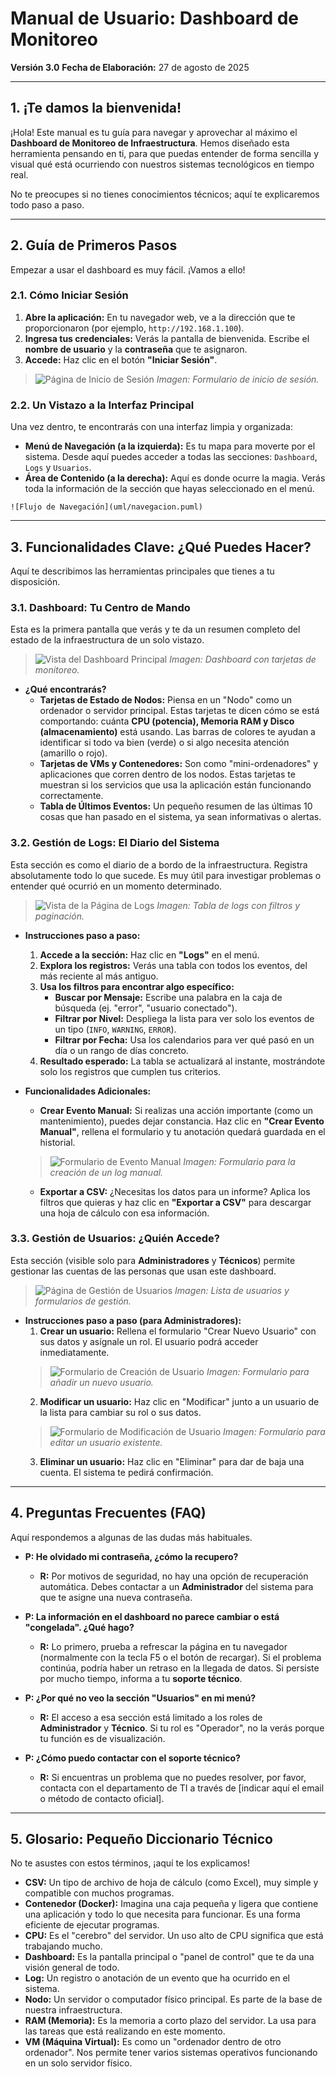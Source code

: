 # Manual de Usuario: Dashboard de Monitoreo

**Versión 3.0**
**Fecha de Elaboración:** 27 de agosto de 2025

---

## 1. ¡Te damos la bienvenida!

¡Hola! Este manual es tu guía para navegar y aprovechar al máximo el **Dashboard de Monitoreo de Infraestructura**. Hemos diseñado esta herramienta pensando en ti, para que puedas entender de forma sencilla y visual qué está ocurriendo con nuestros sistemas tecnológicos en tiempo real.

No te preocupes si no tienes conocimientos técnicos; aquí te explicaremos todo paso a paso.

---

## 2. Guía de Primeros Pasos

Empezar a usar el dashboard es muy fácil. ¡Vamos a ello!

### 2.1. Cómo Iniciar Sesión

1.  **Abre la aplicación:** En tu navegador web, ve a la dirección que te proporcionaron (por ejemplo, `http://192.168.1.100`).
2.  **Ingresa tus credenciales:** Verás la pantalla de bienvenida. Escribe el **nombre de usuario** y la **contraseña** que te asignaron.
3.  **Accede:** Haz clic en el botón **"Iniciar Sesión"**.

> ![Página de Inicio de Sesión](imagenes/login.png)
> *Imagen: Formulario de inicio de sesión.*

### 2.2. Un Vistazo a la Interfaz Principal

Una vez dentro, te encontrarás con una interfaz limpia y organizada:

*   **Menú de Navegación (a la izquierda):** Es tu mapa para moverte por el sistema. Desde aquí puedes acceder a todas las secciones: `Dashboard`, `Logs` y `Usuarios`.
*   **Área de Contenido (a la derecha):** Aquí es donde ocurre la magia. Verás toda la información de la sección que hayas seleccionado en el menú.

`![Flujo de Navegación](uml/navegacion.puml)`

---

## 3. Funcionalidades Clave: ¿Qué Puedes Hacer?

Aquí te describimos las herramientas principales que tienes a tu disposición.

### 3.1. Dashboard: Tu Centro de Mando

Esta es la primera pantalla que verás y te da un resumen completo del estado de la infraestructura de un solo vistazo.

> ![Vista del Dashboard Principal](imagenes/dashboard.png)
> *Imagen: Dashboard con tarjetas de monitoreo.*

*   **¿Qué encontrarás?**
    *   **Tarjetas de Estado de Nodos:** Piensa en un "Nodo" como un ordenador o servidor principal. Estas tarjetas te dicen cómo se está comportando: cuánta **CPU (potencia), Memoria RAM y Disco (almacenamiento)** está usando. Las barras de colores te ayudan a identificar si todo va bien (verde) o si algo necesita atención (amarillo o rojo).
    *   **Tarjetas de VMs y Contenedores:** Son como "mini-ordenadores" y aplicaciones que corren dentro de los nodos. Estas tarjetas te muestran si los servicios que usa la aplicación están funcionando correctamente.
    *   **Tabla de Últimos Eventos:** Un pequeño resumen de las últimas 10 cosas que han pasado en el sistema, ya sean informativas o alertas.

### 3.2. Gestión de Logs: El Diario del Sistema

Esta sección es como el diario de a bordo de la infraestructura. Registra absolutamente todo lo que sucede. Es muy útil para investigar problemas o entender qué ocurrió en un momento determinado.

> ![Vista de la Página de Logs](imagenes/logs.png)
> *Imagen: Tabla de logs con filtros y paginación.*

*   **Instrucciones paso a paso:**
    1.  **Accede a la sección:** Haz clic en **"Logs"** en el menú.
    2.  **Explora los registros:** Verás una tabla con todos los eventos, del más reciente al más antiguo.
    3.  **Usa los filtros para encontrar algo específico:**
        *   **Buscar por Mensaje:** Escribe una palabra en la caja de búsqueda (ej. "error", "usuario conectado").
        *   **Filtrar por Nivel:** Despliega la lista para ver solo los eventos de un tipo (`INFO`, `WARNING`, `ERROR`).
        *   **Filtrar por Fecha:** Usa los calendarios para ver qué pasó en un día o un rango de días concreto.
    4.  **Resultado esperado:** La tabla se actualizará al instante, mostrándote solo los registros que cumplen tus criterios.

*   **Funcionalidades Adicionales:**
    *   **Crear Evento Manual:** Si realizas una acción importante (como un mantenimiento), puedes dejar constancia. Haz clic en **"Crear Evento Manual"**, rellena el formulario y tu anotación quedará guardada en el historial.
    > ![Formulario de Evento Manual](imagenes/evento_manual.png)
    > *Imagen: Formulario para la creación de un log manual.*
    *   **Exportar a CSV:** ¿Necesitas los datos para un informe? Aplica los filtros que quieras y haz clic en **"Exportar a CSV"** para descargar una hoja de cálculo con esa información.

### 3.3. Gestión de Usuarios: ¿Quién Accede?

Esta sección (visible solo para **Administradores** y **Técnicos**) permite gestionar las cuentas de las personas que usan este dashboard.

> ![Página de Gestión de Usuarios](imagenes/usuarios.png)
> *Imagen: Lista de usuarios y formularios de gestión.*

*   **Instrucciones paso a paso (para Administradores):**
    1.  **Crear un usuario:** Rellena el formulario "Crear Nuevo Usuario" con sus datos y asígnale un rol. El usuario podrá acceder inmediatamente.
    > ![Formulario de Creación de Usuario](imagenes/crear_usuario.png)
    > *Imagen: Formulario para añadir un nuevo usuario.*
    2.  **Modificar un usuario:** Haz clic en "Modificar" junto a un usuario de la lista para cambiar su rol o sus datos.
    > ![Formulario de Modificación de Usuario](imagenes/modificar_usuario.png)
    > *Imagen: Formulario para editar un usuario existente.*
    3.  **Eliminar un usuario:** Haz clic en "Eliminar" para dar de baja una cuenta. El sistema te pedirá confirmación.

---

## 4. Preguntas Frecuentes (FAQ)

Aquí respondemos a algunas de las dudas más habituales.

*   **P: He olvidado mi contraseña, ¿cómo la recupero?**
    *   **R:** Por motivos de seguridad, no hay una opción de recuperación automática. Debes contactar a un **Administrador** del sistema para que te asigne una nueva contraseña.

*   **P: La información en el dashboard no parece cambiar o está "congelada". ¿Qué hago?**
    *   **R:** Lo primero, prueba a refrescar la página en tu navegador (normalmente con la tecla F5 o el botón de recargar). Si el problema continúa, podría haber un retraso en la llegada de datos. Si persiste por mucho tiempo, informa a tu **soporte técnico**.

*   **P: ¿Por qué no veo la sección "Usuarios" en mi menú?**
    *   **R:** El acceso a esa sección está limitado a los roles de **Administrador** y **Técnico**. Si tu rol es "Operador", no la verás porque tu función es de visualización.

*   **P: ¿Cómo puedo contactar con el soporte técnico?**
    *   **R:** Si encuentras un problema que no puedes resolver, por favor, contacta con el departamento de TI a través de [indicar aquí el email o método de contacto oficial].

---

## 5. Glosario: Pequeño Diccionario Técnico

No te asustes con estos términos, ¡aquí te los explicamos!

*   **CSV:** Un tipo de archivo de hoja de cálculo (como Excel), muy simple y compatible con muchos programas.
*   **Contenedor (Docker):** Imagina una caja pequeña y ligera que contiene una aplicación y todo lo que necesita para funcionar. Es una forma eficiente de ejecutar programas.
*   **CPU:** Es el "cerebro" del servidor. Un uso alto de CPU significa que está trabajando mucho.
*   **Dashboard:** Es la pantalla principal o "panel de control" que te da una visión general de todo.
*   **Log:** Un registro o anotación de un evento que ha ocurrido en el sistema.
*   **Nodo:** Un servidor o computador físico principal. Es parte de la base de nuestra infraestructura.
*   **RAM (Memoria):** Es la memoria a corto plazo del servidor. La usa para las tareas que está realizando en este momento.
*   **VM (Máquina Virtual):** Es como un "ordenador dentro de otro ordenador". Nos permite tener varios sistemas operativos funcionando en un solo servidor físico.
